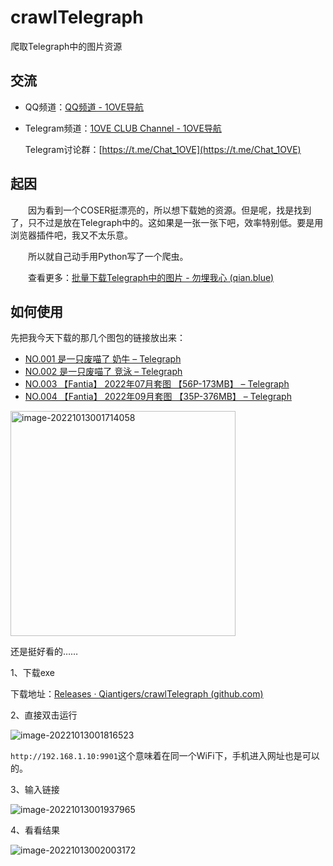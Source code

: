 # crawlTelegraph

爬取Telegraph中的图片资源

## 交流

* QQ频道：[QQ频道 - 1OVE导航](https://www.1ove.club/archives/qq_pindao.html)

* Telegram频道：[1OVE CLUB Channel - 1OVE导航](https://www.1ove.club/archives/club_1ove.html)

  Telegram讨论群：[https://t.me/Chat_1OVE](https://t.me/Chat_1OVE)

## 起因

&emsp;&emsp;因为看到一个COSER挺漂亮的，所以想下载她的资源。但是呢，找是找到了，只不过是放在Telegraph中的。这如果是一张一张下吧，效率特别低。要是用浏览器插件吧，我又不太乐意。

&emsp;&emsp;所以就自己动手用Python写了一个爬虫。

&emsp;&emsp;查看更多：[批量下载Telegraph中的图片 - 勿埋我心 (qian.blue)](https://www.qian.blue/archives/crawlTelegraph.html)

## 如何使用

先把我今天下载的那几个图包的链接放出来：

* [NO.001 是一只废喵了 奶牛 – Telegraph](https://telegra.ph/NO001-是一只废喵了-奶牛-10-01-2)
* [NO.002 是一只废喵了 竞泳 – Telegraph](https://telegra.ph/NO002-是一只废喵了-竞泳-10-01)
* [NO.003 【Fantia】 2022年07月套图 【56P-173MB】 – Telegraph](https://telegra.ph/NO003-Fantia-2022年07月套图-56P-173MB-10-01-2)
* [NO.004 【Fantia】 2022年09月套图 【35P-376MB】 – Telegraph](https://telegra.ph/NO004-Fantia-2022年09月套图-35P-376MB-10-03)

<img src="https://a-image.1ove.club/image/2022/10/33f0c9f33250307bfbdd2f49bbefff26.png" alt="image-20221013001714058" width=360 />

还是挺好看的……

1、下载exe

下载地址：[Releases · Qiantigers/crawlTelegraph (github.com)](https://github.com/Qiantigers/crawlTelegraph/releases)

2、直接双击运行

![image-20221013001816523](https://a-image.1ove.club/image/2022/10/3e931ee11084d09f401e9b3793175ec0.png)

`http://192.168.1.10:9901`这个意味着在同一个WiFi下，手机进入网址也是可以的。

3、输入链接

![image-20221013001937965](https://a-image.1ove.club/image/2022/10/9637c8475f5e46f6c3b108f5507aa575.png)

4、看看结果

![image-20221013002003172](https://a-image.1ove.club/image/2022/10/381d0b1c6cb7a5cab32826c5298e0f9a.png)

